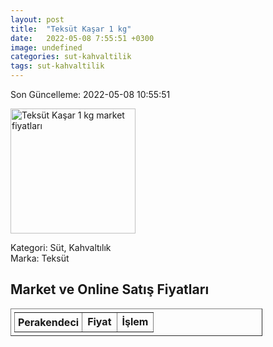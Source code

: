 ```yaml
---
layout: post
title:  "Teksüt Kaşar 1 kg"
date:   2022-05-08 7:55:51 +0300
image: undefined
categories: sut-kahvaltilik
tags: sut-kahvaltilik
---
```


Son Güncelleme: 2022-05-08 10:55:51

<img src="undefined" width="200" alt="Teksüt Kaşar 1 kg market fiyatları" />

Kategori: Süt, Kahvaltılık
<br />
Marka: Teksüt

<h2>Market ve Online Satış Fiyatları</h2>

<table border="1" style="padding: 5px;width:80%;">
  <tr>
    <td style="padding: 5px;"><strong>Perakendeci</strong></td>
    <td><strong>Fiyat</strong></td>
    <td><strong>İşlem</strong></td>
  </tr>
  
</table>
